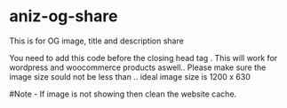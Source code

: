 # aniz-og-share
This is for OG image, title and description share

You need to add this code before the closing head tag </head>.
This will work for wordpress and woocommerce products aswell..
Please make sure the image size sould not be less than .. ideal image size is 1200 x 630

#Note - If image is not showing then clean the website cache. 
